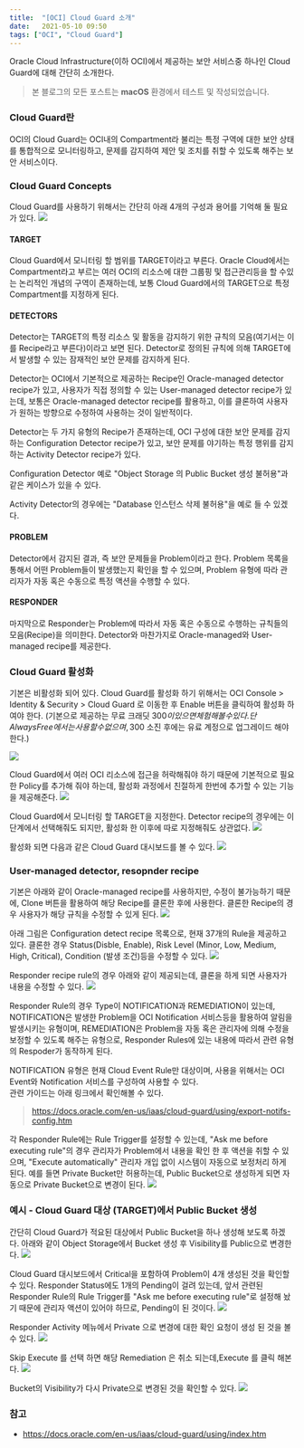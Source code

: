 ```yaml
---
title:  "[OCI] Cloud Guard 소개"
date:   2021-05-10 09:50
tags: ["OCI", "Cloud Guard"]
---
```


Oracle Cloud Infrastructure(이하 OCI)에서 제공하는 보안 서비스중 하나인 Cloud Guard에 대해 간단히 소개한다.

> 본 블로그의 모든 포스트는 **macOS** 환경에서 테스트 및 작성되었습니다.  

### Cloud Guard란
OCI의 Cloud Guard는 OCI내의 Compartment라 불리는 특정 구역에 대한 보안 상태를 통합적으로 모니터링하고, 문제를 감지하여 제안 및 조치를 취할 수 있도록 해주는 보안 서비스이다.

### Cloud Guard Concepts
Cloud Guard를 사용하기 위해서는 간단히 아래 4개의 구성과 용어를 기억해 둘 필요가 있다.
![](../assets/images/oci-cloudguard-1.png)

#### TARGET
Cloud Guard에서 모니터링 할 범위를 TARGET이라고 부른다. Oracle Cloud에서는 Compartment라고 부르는 여러 OCI의 리소스에 대한 그룹핑 및 접근관리등을 할 수있는 논리적인 개념의 구역이 존재하는데, 보통 Cloud Guard에서의 TARGET으로 특정 Compartment를 지정하게 된다.

#### DETECTORS
Detector는 TARGET의 특정 리소스 및 활동을 감지하기 위한 규칙의 모음(여기서는 이를 Recipe라고 부른다)이라고 보면 된다. Detector로 정의된 규칙에 의해 TARGET에서 발생할 수 있는 잠재적인 보안 문제를 감지하게 된다.

Detector는 OCI에서 기본적으로 제공하는 Recipe인 Oracle-managed detector recipe가 있고, 사용자가 직접 정의할 수 있는 User-managed detector recipe가 있는데, 보통은 Oracle-managed detector recipe를 활용하고, 이를 클론하여 사용자가 원하는 방향으로 수정하여 사용하는 것이 일반적이다.

Detector는 두 가지 유형의 Recipe가 존재하는데, OCI 구성에 대한 보안 문제를 감지하는 Configuration Detector recipe가 있고, 보안 문제를 야기하는 특정 행위를 감지하는 Activity Detector recipe가 있다.

Configuration Detector 예로 "Object Storage 의 Public Bucket 생성 불허용"과 같은 케이스가 있을 수 있다.

Activity Detector의 경우에는 "Database 인스턴스 삭제 불허용"을 예로 들 수 있겠다.

#### PROBLEM
Detector에서 감지된 결과, 즉 보안 문제들을 Problem이라고 한다. Problem 목록을 통해서 어떤 Problem들이 발생했는지 확인을 할 수 있으며, Problem 유형에 따라 관리자가 자동 혹은 수동으로 특정 액션을 수행할 수 있다.

#### RESPONDER
마지막으로 Responder는 Problem에 따라서 자동 혹은 수동으로 수행하는 규칙들의 모음(Recipe)을 의미한다. Detector와 마찬가지로 Oracle-managed와 User-managed recipe를 제공한다.

### Cloud Guard 활성화
기본은 비활성화 되어 있다. Cloud Guard를 활성화 하기 위해서는 OCI Console > Identity & Security > Cloud Guard 로 이동한 후 Enable 버튼을 클릭하여 활성화 하여야 한다. (기본으로 제공하는 무료 크래딧 300$이 있으면 체험해볼 수 있다. 단 Always Free에서는 사용할 수 없으며, 300$ 소진 후에는 유료 계정으로 업그레이드 해야 한다.)

![](../assets/images/oci-cloudguard-2.png)

Cloud Guard에서 여러 OCI 리소스에 접근을 허락해줘야 하기 때문에 기본적으로 필요한 Policy를 추가해 줘야 하는데, 활성화 과정에서 친절하게 한번에 추가할 수 있는 기능을 제공해준다.
![](../assets/images/oci-cloudguard-3.png)

Cloud Guard에서 모니터링 할 TARGET을 지정한다. Detector recipe의 경우에는 이 단계에서 선택해줘도 되지만, 활성화 한 이후에 따로 지정해줘도 상관없다.
![](../assets/images/oci-cloudguard-4.png)

활성화 되면 다음과 같은 Cloud Guard 대시보드를 볼 수 있다.
![](../assets/images/oci-cloudguard-5.png)

### User-managed detector, resopnder recipe
기본은 아래와 같이 Oracle-managed recipe를 사용하지만, 수정이 불가능하기 때문에, Clone 버튼을 활용하여 해당 Recipe를 클론한 후에 사용한다. 클론한 Recipe의 경우 사용자가 해당 규칙을 수정할 수 있게 된다.
![](../assets/images/oci-cloudguard-6.png)

아래 그림은 Configuration detect recipe 목록으로, 현재 37개의 Rule을 제공하고 있다. 클론한 경우 Status(Disble, Enable), Risk Level (Minor, Low, Medium, High, Critical), Condition (발생 조건)등을 수정할 수 있다.
![](../assets/images/oci-cloudguard-7.png)

Responder recipe rule의 경우 아래와 같이 제공되는데, 클론을 하게 되면 사용자가 내용을 수정할 수 있다.
![](../assets/images/oci-cloudguard-8.png)

Responder Rule의 경우 Type이 NOTIFICATION과 REMEDIATION이 있는데, NOTIFICATION은 발생한 Problem을 OCI Notification 서비스등을 활용하여 알림을 발생시키는 유형이며, REMEDIATION은 Problem을 자동 혹은 관리자에 의해 수정을 보정할 수 있도록 해주는 유형으로, Responder Rules에 있는 내용에 따라서 관련 유형의 Respoder가 동작하게 된다.

NOTIFICATION 유형은 현재 Cloud Event Rule만 대상이며, 사용을 위해서는 OCI Event와 Notification 서비스를 구성하여 사용할 수 있다.  
관련 가이드는 아래 링크에서 확인해볼 수 있다.

> https://docs.oracle.com/en-us/iaas/cloud-guard/using/export-notifs-config.htm

각 Responder Rule에는 Rule Trigger를 설정할 수 있는데, "Ask me before executing rule"의 경우 관리자가 Problem에서 내용을 확인 한 후 액션을 취할 수 있으며, "Execute automatically" 관리자 개입 없이 시스템이 자동으로 보정처리 하게 된다. 예를 들면 Private Bucket만 허용하는데, Public Bucket으로 생성하게 되면 자동으로 Private Bucket으로 변경이 된다.
![](../assets/images/oci-cloudguard-9.png)

### 예시 - Cloud Guard 대상 (TARGET)에서 Public Bucket 생성
간단히 Cloud Guard가 적요된 대상에서 Public Bucket을 하나 생성해 보도록 하겠다. 아래와 같이 Object Storage에서 Bucket 생성 후 Visibility를 Public으로 변경한다.
![](../assets/images/oci-cloudguard-10.png)

Cloud Guard 대시보드에서 Critical을 포함하여 Problem이 4개 생성된 것을 확인할 수 있다. Responder Status에도 1개의 Pending이 걸려 있는데, 앞서 관련된 Responder Rule의 Rule Trigger를 "Ask me before executing rule"로 설정해 놨기 때문에 관리자 액션이 있어야 하므로, Pending이 된 것이다.
![](../assets/images/oci-cloudguard-11.png)

Responder Activity 메뉴에서 Private 으로 변경에 대한 확인 요청이 생성 된 것을 볼 수 있다.
![](../assets/images/oci-cloudguard-12.png)

Skip Execute 를 선택 하면 해당 Remediation 은 취소 되는데,Execute 를 클릭 해본다.
![](../assets/images/oci-cloudguard-13.png)

Bucket의 Visibility가 다시 Private으로 변경된 것을 확인할 수 있다.
![](../assets/images/oci-cloudguard-14.png)

### 참고
* https://docs.oracle.com/en-us/iaas/cloud-guard/using/index.htm